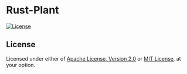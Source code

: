 # Rust-Plant

[![License]](#license)

[License]: https://img.shields.io/badge/License-Apache--2.0%20OR%20MIT-blue.svg

## License

Licensed under either of [Apache License, Version 2.0] or [MIT License], at
your option.

[Apache License, Version 2.0]: LICENSE-APACHE
[MIT License]: LICENSE-MIT
